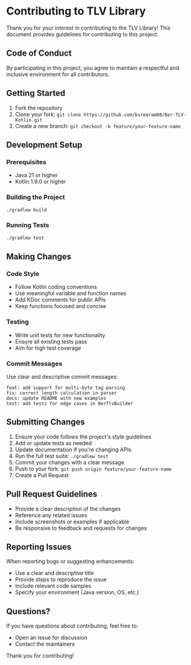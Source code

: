 # Contributing to TLV Library

Thank you for your interest in contributing to the TLV Library! This document provides guidelines for contributing to this project.

## Code of Conduct

By participating in this project, you agree to maintain a respectful and inclusive environment for all contributors.

## Getting Started

1. Fork the repository
2. Clone your fork: `git clone https://github.com/bsreeram08/Ber-TLV-Kotlin.git`
3. Create a new branch: `git checkout -b feature/your-feature-name`

## Development Setup

### Prerequisites
- Java 21 or higher
- Kotlin 1.9.0 or higher

### Building the Project
```bash
./gradlew build
```

### Running Tests
```bash
./gradlew test
```

## Making Changes

### Code Style
- Follow Kotlin coding conventions
- Use meaningful variable and function names
- Add KDoc comments for public APIs
- Keep functions focused and concise

### Testing
- Write unit tests for new functionality
- Ensure all existing tests pass
- Aim for high test coverage

### Commit Messages
Use clear and descriptive commit messages:
```
feat: add support for multi-byte tag parsing
fix: correct length calculation in parser
docs: update README with new examples
test: add tests for edge cases in BerTlvBuilder
```

## Submitting Changes

1. Ensure your code follows the project's style guidelines
2. Add or update tests as needed
3. Update documentation if you're changing APIs
4. Run the full test suite: `./gradlew test`
5. Commit your changes with a clear message
6. Push to your fork: `git push origin feature/your-feature-name`
7. Create a Pull Request

## Pull Request Guidelines

- Provide a clear description of the changes
- Reference any related issues
- Include screenshots or examples if applicable
- Be responsive to feedback and requests for changes

## Reporting Issues

When reporting bugs or suggesting enhancements:
- Use a clear and descriptive title
- Provide steps to reproduce the issue
- Include relevant code samples
- Specify your environment (Java version, OS, etc.)

## Questions?

If you have questions about contributing, feel free to:
- Open an issue for discussion
- Contact the maintainers

Thank you for contributing!